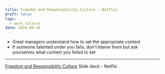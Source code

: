 ```yaml
---
title: Freedom and Responsibility Culture - Netflix
draft: false
tags:
  - work_culture
date: 2024-08-16
---
```


- Great managers understand how to set the appropriate context
- If someone talented under you fails, don't blame them but ask yourselves what context you failed to set

---

[Freedom and Responsibility Culture](https://igormroz.com/documents/netflix_culture.pdf) Slide deck - Netflix
